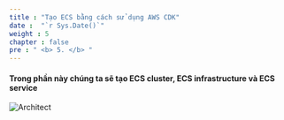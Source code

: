 ```yaml
---
title : "Tạo ECS bằng cách sử dụng AWS CDK"
date :  "`r Sys.Date()`" 
weight : 5
chapter : false
pre : " <b> 5. </b> "
---
```


#### Trong phần này chúng ta sẽ tạo ECS cluster, ECS infrastructure và ECS service

![Architect](/images/5/test.png?featherlight=false&width=80pc)